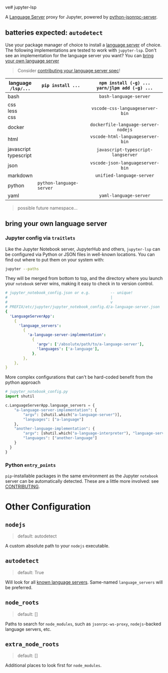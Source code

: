 ve# jupyter-lsp

A [Language Server][language-server] proxy for Jupyter, powered by [python-jsonrpc-server][].

## batteries expected: `autodetect`

Use your package manager of choice to install a [language server][lsp-implementations]
of choice. The following implementations are tested to work with `jupyter-lsp`.
Don't see an implementation for the language server you want? You can
[bring your own language server](#bring-your-own-language-server)

> Consider [contributing your language server spec](./CONTRIBUTING.md#spec)!

| language<br>`/lsp/...`    | `pip install ...`        | `npm install (-g) ...` <br/>`yarn/jlpm add (-g) ...` |
| ------------------------- | ------------------------ | :--------------------------------------------------: |
| bash                      |                          |                `bash-language-server`                |
| css<br/>less<br/>css      |                          |           `vscode-css-languageserver-bin`            |
| docker                    |                          |         `dockerfile-language-server-nodejs`          |
| html                      |                          |           `vscode-html-languageserver-bin`           |
| javascript<br/>typescript |                          |          `javascript-typescript-langserver`          |
| json                      |                          |           `vscode-json-languageserver-bin`           |
| markdown                  |                          |              `unified-language-server`               |
| python                    | `python-language-server` |                                                      |
| yaml                      |                          |                `yaml-language-server`                |

[language-server]: https://microsoft.github.io/language-server-protocol/specification
[jupyter-server-proxy]: https://github.com/jupyterhub/jupyter-server-proxy
[python-jsonrpc-server]: https://github.com/palantir/python-jsonrpc-server
[lsp-implementations]: https://microsoft.github.io/language-server-protocol/implementors/servers
[jupyter-lsp]: https://github.com/krassowski/jupyterlab-lsp.git

> possible future namespace...

## bring your own language server

### Jupyter config via `traitlets`

Like the Jupyter Notebook server, JupyterHub and others, `jupyter-lsp` can be
configured via Python or JSON files in well-known locations. You can find out
where to put them on your system with:

```bash
jupyter --paths
```

They will be merged from bottom to top, and the directory where you launch your
`notebook` server wins, making it easy to check in to version control.

```yaml
# jupyter_notebook_config.json or e.g.         -- unique!
#                                              |
#                                              v
# PREFIX/etc/jupyter/jupyter_notebook_config.d/a-language-server.json
{
  'LanguageServerApp':
    {
      'language_servers':
        {
          'a-language-server-implementation':
            {
              'argv': ['/absolute/path/to/a-language-server'],
              'languages': ['a-language'],
            },
        },
    },
}
```

More complex configurations that can't be hard-coded benefit from the python approach

```py
# jupyter_notebook_config.py
import shutil

c.LanguageServerApp.language_servers = {
    "a-language-server-implementation": {
        "argv": [shutil.which("a-language-server")],
        "languages": ["a-language"]
    },
    "another-language-implementation": {
        "argv": [shutil.which("a-language-interpreter"), "language-server"],
        "languages": ["another-language"]
    }
  }
}
```

### Python `entry_points`

`pip`-installable packages in the same environment as the Jupyter `notebook` server
can be automatically detected. These are a little more involved: see
[CONTRIBUTING](./CONTRIBUTING.md).

# Other Configuration

## `nodejs`

> default: autodetect

A custom absolute path to your `nodejs` executable.

## `autodetect`

> default: True

Will look for all [known language servers](#batteries-expected). Same-named
`language_servers` will be preferred.

## `node_roots`

> default: []

Paths to search for `node_modules`, such as `jsonrpc-ws-proxy`,
`nodejs`-backed language servers, etc.

## `extra_node_roots`

> default: []

Additional places to look first for `node_modules`.
